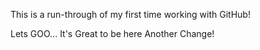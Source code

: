This is a run-through of my first time working with GitHub!

Lets GOO... 
It's Great to be here
Another Change!

